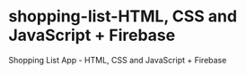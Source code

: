 # shopping-list-HTML, CSS and JavaScript + Firebase
Shopping List App - HTML, CSS and JavaScript + Firebase
